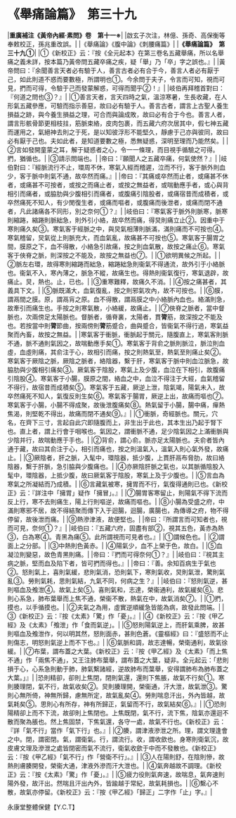# 《舉痛論篇》　第三十九

|**重廣補注《黃帝內經·素問》卷　第十一※**|
|啟玄子次注，林億、孫奇、高保衡等奉敕校正，孫兆重改誤。|
|《舉痛論》《腹中論》《刺腰痛篇》|
|**《舉痛論篇》　第三十九①**|
|①《新校正》云：『按《全元起本》在第三卷名五藏舉痛，所以名舉痛之義未詳，按本篇乃黃帝問五藏卒痛之疾，疑「舉」乃「卒」字之誤也。』|
|黃帝問曰：『余聞善言天者必有驗于人，善言古者必有合于今，善言人者必有厭于己，如此則道不惑而要數極，所謂明也①。今余問于夫子，令言而可知，視而可見，捫而可得，令驗于己而發蒙解惑，可得而聞乎②！』|
|岐伯再拜稽首對曰：『何道之問也③？』|
|①善言天者，言天四時之氣，溫涼寒暑，生長收藏，在人形氣五藏參應，可驗而指示善惡，故曰必有驗于人。善言古者，謂言上古聖人養生損益之跡，與今養生損益之理，可合而與論成敗，故曰必有合于今也。善言人者，謂言形骸骨節更相枝拄，筋脈束絡，皮肉包裹，而五藏六府次居其中，假七神五藏而運用之，氣絕神去則之于死，是以知彼浮形不能堅久，靜慮于己亦與彼同，故曰必有厭于己也。夫如此者，是知道要數之極，悉無疑惑，深明至理而乃能然矣。|
|②言如發開童蒙之耳，解于疑惑者之心，令一一條理，而目視手循驗之可得。捫，猶循也。|
|③請示問端也。|
|帝曰：『願聞人之五藏卒痛，何氣使然？』|
|岐伯對曰：『經脈流行不止，環周不休，寒氣入經而稽遲，泣而不行，客于脈外則血少，客于脈中則氣不通，故卒然而痛。』|
|帝曰：『其痛或卒然而止者，或痛甚不休者，或痛甚不可按者，或按之而痛止者，或按之無益者，或喘動應手者，或心與背相引而痛者，或脇肋與少腹相引而痛者，或腹痛引陰股者，或痛宿昔而成積者，或卒然痛死不知人，有少閒復生者，或痛而嘔者，或腹痛而後泄者，或痛而閉不通者，凡此諸痛各不同形，別之奈何①？』|
|岐伯曰：『寒氣客于脈外則脈寒，脈寒則縮踡，縮踡則脈絀急，則外引小絡，故卒然而痛，得炅則痛立止②。因重中于寒則痛久矣③。寒氣客于經脈之中，與炅氣相薄則脈滿，滿則痛而不可按也④。寒氣稽留，炅氣從上則脈充大，而血氣亂，故痛甚不可按也⑤。寒氣客于腸胃之間，膜原之下，血不得散，小絡急引故痛，按之則血氣散，故按之痛止⑥。寒氣客于俠脊之脈，則深按之不能及，故按之無益也⑦。|
|①欲明異候之所起。|
|②脈左右環，故得寒則縮踡而絀急，縮踡絀急則衞氣不得通流，故外引于小絡脈也。衞氣不入，寒內薄之，脈急不縱，故痛生也。得熱則衞氣復行，寒氣退辟，故痛止。炅，熱也。止，已也。|
|③重寒難釋，故痛久不消。|
|④按之痛甚者，其義具下文。|
|⑤脈既滿大，血氣復亂，按之則邪氣攻內，故不可按也。|
|⑥膜，謂鬲間之膜。原，謂鬲肓之原。血不得散，謂鬲膜之中小絡脈內血也。絡滿則急，故牽引而痛生也。手按之則寒氣散，小絡緩，故痛止。|
|⑦俠脊之脈者，當中督脈也，次兩傍足太陽脈也。督脈者，循脊裏，太陽者，貫**膂**筋，故深按之不能及也。若按當中則**膂**節曲，按兩傍則**膂**筋蹙合，曲與蹙合，皆衞氣不得行過，寒氣益聚而內畜，故按之無益。|
|寒氣客于衝脈，衝脈起于關元，隨腹直上，寒氣客則脈不通，脈不通則氣因之，故喘動應手矣①。寒氣客于背俞之脈則脈泣，脈泣則血虛，血虛則痛，其俞注于心，故相引而痛，按之則熱氣至，熱氣至則痛止矣②。寒氣客于厥陰之脈，厥陰之脈者，絡陰器，繫于肝，寒氣客于脈中則血泣脈急，故脇肋與少腹相引痛矣③。厥氣客于陰股，寒氣上及少腹，血泣在下相引，故腹痛引陰股④。寒氣客于小腸，膜原之間，絡血之中，血泣不得注于大經，血氣稽留不得行，故宿昔而成積矣⑤。寒氣客于五藏，厥逆上泄，陰氣竭，陽氣未入，故卒然痛死不知人，氣復反則生矣⑥。寒氣客于腸胃，厥逆上出，故痛而嘔也⑦。寒氣客于小腸，小腸不得成聚，故後泄腹痛矣⑧。熱氣留于小腸，腸中痛，癉熱焦渴，則堅乾不得出，故痛而閉不通矣⑨。』|
|①衝脈，奇經脈也。關元，穴名，在齊下三寸，言起自此穴即隨腹而上，非生出于此也，其本生出乃起于腎下也。直上者，謂上行會于咽喉也。氣因之，謂衝脈不通，足少陰氣因之上滿衝脈與少陰并行，故喘動應于手也。|
|②背俞，謂心俞。脈亦足太陽脈也。夫俞者皆內通于藏，故曰其俞注于心，相引而痛也，按之則溫氣入，溫氣入則心氣外發，故痛止。|
|③厥陰者，肝之脈，入髦中，環陰器，抵少腹，上貫肝鬲布脅肋，故曰絡陰器，繫于肝脈，急引脇與少腹痛也。|
|④亦厥陰肝脈之氣也，以其脈循陰股入髦中，環陰器，上抵少腹，故曰厥氣客于陰股，寒氣上及于少腹也。|
|⑤言血為寒氣之所凝結而乃成積。|
|⑥言藏氣被寒，擁胃而不行，氣復得通則已也。《新校正》云：『詳注中「擁胃」疑作「擁冒」。』|
|⑦腸胃客寒留止，則陽氣不得下流而反上行，寒不去則痛生，陽上行則嘔逆，故痛而嘔也。|
|⑧小腸為受盛之府，中滿則寒邪不居，故不得結聚而傳下入于迴腸，迴腸，廣腸也，為傳導之府，物不得停留，故後泄而痛。|
|⑨熱滲津液，故便堅也。|
|帝曰：『所謂言而可知者也，視而可見，奈何①？』|
|岐伯曰：『五藏六府，固盡有部②，視其五色，黃赤為熱③，白為寒④。青黑為痛⑤。此所謂視而可見者也。』|
|①謂候色也。|
|②謂面上之分部。|
|③中熱則色黃赤。|
|④陽氣少，血不上榮于色，故白。|
|⑤血凝泣則變惡，故色青黑則痛。|
|帝曰：『捫而可得奈何①？』|
|岐伯曰：『視其主病之脈，堅而血及陷下者，皆可捫而得也。』|
|帝曰：『善。余知百病生于氣也②。怒則氣上，喜則氣緩，悲則氣消，恐則氣下，寒則氣收，炅則氣泄，驚則氣亂③。勞則氣耗，思則氣結，九氣不同，何病之生？』|
|岐伯曰：『怒則氣逆，甚則嘔血及飧泄④。故氣上矣⑤。喜則氣和，志達，榮衞通利，故氣緩矣⑥。悲則心系急，肺布葉舉而上焦不通，榮衞不散，熱氣在中，故氣消矣⑦。|
|①捫，摸也，以手循摸也。|
|②夫氣之為用，虛實逆順緩急皆能為病，故發此問端。|
|③《新校正》云：『按《太素》「驚」作「憂」。』|
|④《新校正》云：『按《甲乙經》及《太素》「飧泄」作「食而氣逆」。|
|⑤怒則陽氣逆上，而肝氣乘脾，故甚則嘔血及飧泄作，何以明其然，怒則面赤，甚則色蒼。《靈樞經》曰：『盛怒而不止則傷志，明怒則氣逆上而不下也。』|
|⑥氣脈和調，故志達暢，榮衛通利，故氣徐緩。|
|⑦布葉，謂布蓋之大葉。《新校正》云：『按《甲乙經》及《太素》「而上焦不通」作「兩焦不通」，又王注肺布葉舉，謂布蓋之大葉，疑非。全元起云：「悲則損于心，心系急則動于肺，肺氣繫諸經，逆故肺布而葉舉，安得謂肺布為肺布蓋之大葉。」』|
|恐則精卻，卻則上焦閉，閉則氣還，還則下焦脹，故氣不行矣①。寒則腠理閉，氣不行，故氣收矣②。炅則腠理開，榮衞通，汗大泄，故氣泄③。驚則心無所倚，神無所歸，慮無所定，故氣亂矣④。勞則喘息汗出，外內皆越，故氣耗矣⑤。思則心有所存，神有所歸正，氣留而不行，故氣結矣⑥。』|
|①恐則陽精卻上而不下流，故卻則上焦閉也。上焦既閉，氣不行，流下焦，陰氣亦還迴不散而聚為脹也。然上焦固禁，下焦氣還，各守一處，故氣不行也。《新校正》云：『詳「氣不行」當作「氣下行」也。』|
|②腠，謂津液滲泄之所。理，謂文理逢會之中。閉，謂密閉。氣，謂衛氣。行，謂流行。收，謂收歛也。身寒則衛氣沉，故皮膚文理及滲泄之處皆閉密而氣不流行，衛氣收歛于中而不發散也。《新校正》云：『按《甲乙經》「氣不行」作「營衛不行」。』|
|③人在陽則舒，在陰則慘，故熱則膚腠開發，榮衞大通，津液外滲而汗大泄也。|
|④氣奔越故不調理。《新校正》云：『按《太素》「驚」作「憂」。』|
|⑤疲力役則氣奔速，故喘息，氣奔速則陽外發，故汗出。然喘且汗出內外，皆踰越于常紀，故氣耗損也。|
|⑥繫心不散，故氣亦停留。《新校正》云：『按《甲乙經》「歸正」二字作「止」字。』|


永康堂整體保健【Y.C.T】



